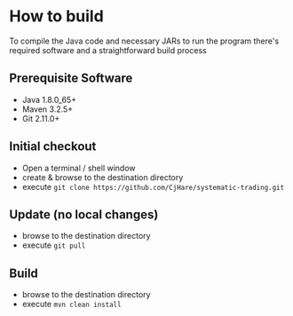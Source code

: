 # How to build
To compile the Java code and necessary JARs to run the program there's required software and a straightforward build process

## Prerequisite Software
- Java 1.8.0_65+
- Maven 3.2.5+
- Git 2.11.0+


## Initial checkout
- Open a terminal / shell window
- create & browse to the destination directory
- execute `git clone https://github.com/CjHare/systematic-trading.git`


## Update (no local changes)
- browse to the destination directory
- execute `git pull`

## Build
- browse to the destination directory
- execute `mvn clean install`
